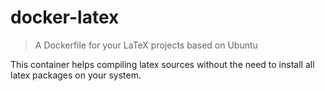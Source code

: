 # docker-latex

> A Dockerfile for your LaTeX projects based on Ubuntu

This container helps compiling latex sources without the need to install all latex packages on your system.
